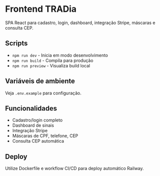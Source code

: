 # Frontend TRADia

SPA React para cadastro, login, dashboard, integração Stripe, máscaras e consulta CEP.

## Scripts

- `npm run dev` - Inicia em modo desenvolvimento
- `npm run build` - Compila para produção
- `npm run preview` - Visualiza build local

## Variáveis de ambiente

Veja `.env.example` para configuração.

## Funcionalidades

- Cadastro/login completo
- Dashboard de sinais
- Integração Stripe
- Máscaras de CPF, telefone, CEP
- Consulta CEP automática

## Deploy

Utilize Dockerfile e workflow CI/CD para deploy automático Railway.
